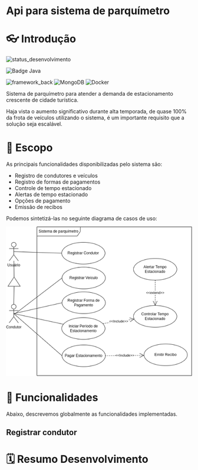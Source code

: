 Api para sistema de parquímetro
========================

# 👓 Introdução

![status_desenvolvimento](https://img.shields.io/static/v1?label=Status&message=Em%20Desenvolvimento&color=yellow&style=for-the-badge)


![Badge Java](https://img.shields.io/static/v1?label=Java&message=17&color=orange&style=for-the-badge&logo=java)


![framework_back](https://img.shields.io/badge/Spring_Boot-F2F4F9?style=for-the-badge&logo=spring-boot)
![MongoDB](https://img.shields.io/badge/MongoDB-%234ea94b.svg?style=for-the-badge&logo=mongodb&logoColor=white)
![Docker](https://img.shields.io/badge/docker-%230db7ed.svg?style=for-the-badge&logo=docker&logoColor=white)

Sistema de parquímetro para atender a demanda de estacionamento crescente de cidade turística.

Haja vista o aumento significativo durante alta temporada, de quase 100% da frota de veículos utilizando o sistema, é um importante requisito que a solução seja escalável.

# 🔬 Escopo

As principais funcionalidades disponibilizadas pelo sistema são:

- Registro de condutores e veículos
- Registro de formas de pagamentos
- Controle de tempo estacionado
- Alertas de tempo estacionado
- Opções de pagamento
- Emissão de recibos

Podemos sintetizá-las no seguinte diagrama de casos de uso:

![Diagrama de Casos de Uso](https://github.com/vsantsal/sistema-parquimetro-api/blob/main/docs/v2-casos-de-uso-sistema.png)

# 📖 Funcionalidades

Abaixo, descrevemos globalmente as funcionalidades implementadas.

## Registrar condutor

# 🗓️ Resumo Desenvolvimento
